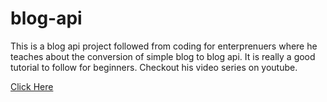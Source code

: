 # blog-api

This is a blog api project followed from coding for enterprenuers where he teaches about the conversion of simple blog to blog api. 
It is really a good tutorial to follow for beginners. Checkout his video series on youtube.

[Click Here](https://www.youtube.com/playlist?list=PLEsfXFp6DpzTOcOVdZF-th7BS_GYGguAS)

